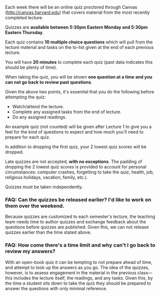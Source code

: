 Each week there will be an online quiz proctored through Canvas (<http://canvas.harvard.edu>) that covers material from the most recently completed lecture.

Quizzes are __available between 5:30pm Eastern Monday and 5:30pm Eastern Thursday__.

Each quiz contains **10 multiple choice questions** which will pull from the lecture material and tasks on the to-list given at the end of each previous lecture.

You will have **20 minutes** to complete each quiz (past data indicates this should be plenty of time).

When taking the quiz, you will be shown **one question at a time and you can not go back to review past questions**.

Given the above two points, it's essential that you do the following before attempting the quiz:

+ Watch/attend the lecture.
+ Complete any assigned tasks from the end of lecture.
+ Do any assigned readings.

An example quiz (not counted) will be given after Lecture 1 to give you a feel for the kind of questions to expect and how much you'll need to prepare for each quiz.

In addition to dropping the first quiz, your 2 lowest quiz scores will be dropped.

Late quizzes are not accepted, **with no exceptions**. The padding of dropping the 2 lowest quiz scores is provided to account for personal circumstances: computer crashes, forgetting to take the quiz, health, job, religious holidays, vacation, family, etc.).

Quizzes must be taken independently.


### FAQ: Can the quizzes be released earlier? I'd like to work on them over the weekend.
Because quizzes are customized to each semester's lecture, the teaching team needs time to author quizzes and exchange feedback about the questions before quizzes are published. Given this, we can not release quizzes earlier than the time stated above.

### FAQ: How come there's a time limit and why can't I go back to review my answers?
With an open-book quiz it can be tempting to not prepare ahead of time, and attempt to look up the answers as you go. The idea of the quizzes, however, is to assess engagement in the material in the previous class&mdash; this includes the lecture itself, the readings, and any tasks. Given this, by the time a student sits down to take the quiz they should be prepared to answer the questions with only minimal reference.
